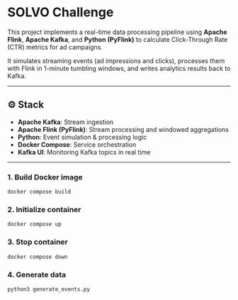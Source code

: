 # SOLVO Challenge

This project implements a real-time data processing pipeline using **Apache Flink**, **Apache Kafka**, and **Python (PyFlink)** to calculate Click-Through Rate (CTR) metrics for ad campaigns.

It simulates streaming events (ad impressions and clicks), processes them with Flink in 1-minute tumbling windows, and writes analytics results back to Kafka.

---

## ⚙️ Stack

- **Apache Kafka**: Stream ingestion
- **Apache Flink (PyFlink)**: Stream processing and windowed aggregations
- **Python**: Event simulation & processing logic
- **Docker Compose**: Service orchestration
- **Kafka UI**: Monitoring Kafka topics in real time

---

### 1. Build Docker image
```
docker compose build
```

### 2. Initialize container
```
docker compose up
```

### 3. Stop container
```
docker compose down
```

### 4. Generate data
```
python3 generate_events.py
```